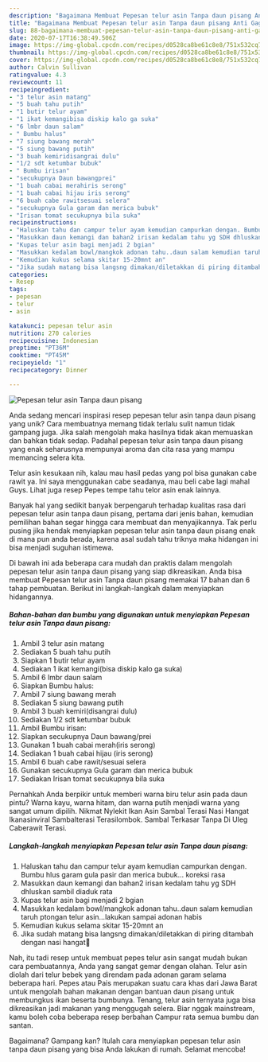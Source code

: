 ```yaml
---
description: "Bagaimana Membuat Pepesan telur asin Tanpa daun pisang Anti Gagal"
title: "Bagaimana Membuat Pepesan telur asin Tanpa daun pisang Anti Gagal"
slug: 88-bagaimana-membuat-pepesan-telur-asin-tanpa-daun-pisang-anti-gagal
date: 2020-07-17T16:38:49.506Z
image: https://img-global.cpcdn.com/recipes/d0528ca8be61c8e8/751x532cq70/pepesan-telur-asin-tanpa-daun-pisang-foto-resep-utama.jpg
thumbnail: https://img-global.cpcdn.com/recipes/d0528ca8be61c8e8/751x532cq70/pepesan-telur-asin-tanpa-daun-pisang-foto-resep-utama.jpg
cover: https://img-global.cpcdn.com/recipes/d0528ca8be61c8e8/751x532cq70/pepesan-telur-asin-tanpa-daun-pisang-foto-resep-utama.jpg
author: Calvin Sullivan
ratingvalue: 4.3
reviewcount: 11
recipeingredient:
- "3 telur asin matang"
- "5 buah tahu putih"
- "1 butir telur ayam"
- "1 ikat kemangibisa diskip kalo ga suka"
- "6 lmbr daun salam"
- " Bumbu halus"
- "7 siung bawang merah"
- "5 siung bawang putih"
- "3 buah kemiridisangrai dulu"
- "1/2 sdt ketumbar bubuk"
- " Bumbu irisan"
- "secukupnya Daun bawangprei"
- "1 buah cabai merahiris serong"
- "1 buah cabai hijau iris serong"
- "6 buah cabe rawitsesuai selera"
- "secukupnya Gula garam dan merica bubuk"
- "Irisan tomat secukupnya bila suka"
recipeinstructions:
- "Haluskan tahu dan campur telur ayam kemudian campurkan dengan. Bumbu hlus garam gula pasir dan merica bubuk... koreksi rasa"
- "Masukkan daun kemangi dan bahan2 irisan kedalam tahu yg SDH dhluskan sambil diaduk rata"
- "Kupas telur asin bagi menjadi 2 bgian"
- "Masukkan kedalam bowl/mangkok adonan tahu..daun salam kemudian taruh ptongan telur asin...lakukan sampai adonan habis"
- "Kemudian kukus selama skitar 15-20mnt an"
- "Jika sudah matang bisa langsng dimakan/diletakkan di piring ditambah dengan nasi hangat🤤"
categories:
- Resep
tags:
- pepesan
- telur
- asin

katakunci: pepesan telur asin 
nutrition: 270 calories
recipecuisine: Indonesian
preptime: "PT36M"
cooktime: "PT45M"
recipeyield: "1"
recipecategory: Dinner

---
```



![Pepesan telur asin Tanpa daun pisang](https://img-global.cpcdn.com/recipes/d0528ca8be61c8e8/751x532cq70/pepesan-telur-asin-tanpa-daun-pisang-foto-resep-utama.jpg)

Anda sedang mencari inspirasi resep pepesan telur asin tanpa daun pisang yang unik? Cara membuatnya memang tidak terlalu sulit namun tidak gampang juga. Jika salah mengolah maka hasilnya tidak akan memuaskan dan bahkan tidak sedap. Padahal pepesan telur asin tanpa daun pisang yang enak seharusnya mempunyai aroma dan cita rasa yang mampu memancing selera kita.

Telur asin kesukaan nih, kalau mau hasil pedas yang pol bisa gunakan cabe rawit ya. Ini saya menggunakan cabe seadanya, mau beli cabe lagi mahal Guys. Lihat juga resep Pepes tempe tahu telor asin enak lainnya.

Banyak hal yang sedikit banyak berpengaruh terhadap kualitas rasa dari pepesan telur asin tanpa daun pisang, pertama dari jenis bahan, kemudian pemilihan bahan segar hingga cara membuat dan menyajikannya. Tak perlu pusing jika hendak menyiapkan pepesan telur asin tanpa daun pisang enak di mana pun anda berada, karena asal sudah tahu triknya maka hidangan ini bisa menjadi suguhan istimewa.


Di bawah ini ada beberapa cara mudah dan praktis dalam mengolah pepesan telur asin tanpa daun pisang yang siap dikreasikan. Anda bisa membuat Pepesan telur asin Tanpa daun pisang memakai 17 bahan dan 6 tahap pembuatan. Berikut ini langkah-langkah dalam menyiapkan hidangannya.

<!--inarticleads1-->

##### Bahan-bahan dan bumbu yang digunakan untuk menyiapkan Pepesan telur asin Tanpa daun pisang:

1. Ambil 3 telur asin matang
1. Sediakan 5 buah tahu putih
1. Siapkan 1 butir telur ayam
1. Sediakan 1 ikat kemangi(bisa diskip kalo ga suka)
1. Ambil 6 lmbr daun salam
1. Siapkan  Bumbu halus:
1. Ambil 7 siung bawang merah
1. Sediakan 5 siung bawang putih
1. Ambil 3 buah kemiri(disangrai dulu)
1. Sediakan 1/2 sdt ketumbar bubuk
1. Ambil  Bumbu irisan:
1. Siapkan secukupnya Daun bawang/prei
1. Gunakan 1 buah cabai merah(iris serong)
1. Sediakan 1 buah cabai hijau (iris serong)
1. Ambil 6 buah cabe rawit/sesuai selera
1. Gunakan secukupnya Gula garam dan merica bubuk
1. Sediakan Irisan tomat secukupnya bila suka


Pernahkah Anda berpikir untuk memberi warna biru telur asin pada daun pintu? Warna kayu, warna hitam, dan warna putih menjadi warna yang sangat umum dipilih. Nikmat Nylekit Ikan Asin Sambal Terasi Nasi Hangat Ikanasinviral Sambalterasi Terasilombok. Sambal Terkasar Tanpa Di Uleg Caberawit Terasi. 

<!--inarticleads2-->

##### Langkah-langkah menyiapkan Pepesan telur asin Tanpa daun pisang:

1. Haluskan tahu dan campur telur ayam kemudian campurkan dengan. Bumbu hlus garam gula pasir dan merica bubuk... koreksi rasa
1. Masukkan daun kemangi dan bahan2 irisan kedalam tahu yg SDH dhluskan sambil diaduk rata
1. Kupas telur asin bagi menjadi 2 bgian
1. Masukkan kedalam bowl/mangkok adonan tahu..daun salam kemudian taruh ptongan telur asin...lakukan sampai adonan habis
1. Kemudian kukus selama skitar 15-20mnt an
1. Jika sudah matang bisa langsng dimakan/diletakkan di piring ditambah dengan nasi hangat🤤


Nah, itu tadi resep untuk membuat pepes telur asin sangat mudah bukan cara pembuatannya, Anda yang sangat gemar dengan olahan. Telur asin diolah dari telur bebek yang direndam pada adonan garam selama beberapa hari. Pepes atau Pais merupakan suatu cara khas dari Jawa Barat untuk mengolah bahan makanan dengan bantuan daun pisang untuk membungkus ikan beserta bumbunya. Tenang, telur asin ternyata juga bisa dikreasikan jadi makanan yang menggugah selera. Biar nggak mainstream, kamu boleh coba beberapa resep berbahan Campur rata semua bumbu dan santan. 

Bagaimana? Gampang kan? Itulah cara menyiapkan pepesan telur asin tanpa daun pisang yang bisa Anda lakukan di rumah. Selamat mencoba!
